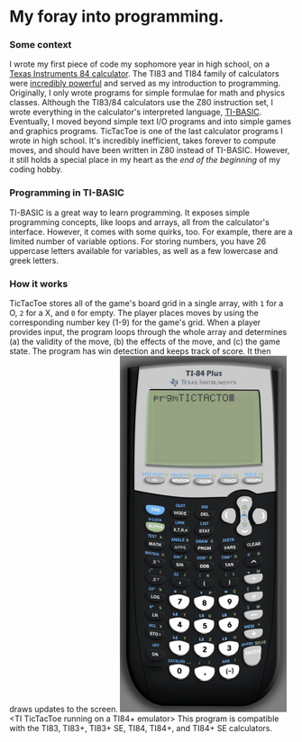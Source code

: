 # My foray into programming.

### Some context
I wrote my first piece of code my sophomore year in high school, on a [Texas Instruments 84 calculator](https://en.wikipedia.org/wiki/TI-84_Plus_series). The TI83 and TI84 family of calculators were [incredibly powerful](https://www.reddit.com/r/explainlikeimfive/comments/20awwi/eli5eli5_is_it_true_that_there_is_more_processing/) and served as my introduction to programming.
Originally, I only wrote programs for simple formulae for math and physics classes. Although the TI83/84 calculators use the Z80 instruction set, I wrote everything in the calculator's interpreted language, [TI-BASIC](https://en.wikipedia.org/wiki/TI-BASIC). Eventually, I moved beyond simple text I/O programs and into simple games and graphics programs.
TicTacToe is one of the last calculator programs I wrote in high school. It's incredibly inefficient, takes forever to compute moves, and should have been written in Z80 instead of TI-BASIC. However, it still holds a special place in my heart as the _end of the beginning_ of my coding hobby.

### Programming in TI-BASIC
TI-BASIC is a great way to learn programming. It exposes simple programming concepts, like loops and arrays, all from the calculator's interface. However, it comes with some quirks, too. For example, there are a limited number of variable options. For storing numbers, you have 26 uppercase letters available for variables, as well as a few lowercase and greek letters.

### How it works
TicTacToe stores all of the game's board grid in a single array, with `1` for a O, `2` for a X, and `0` for empty. The player places moves by using the corresponding number key (1-9) for the game's grid. When a player provides input, the program loops through the whole array and determines (a) the validity of the move, (b) the effects of the move, and (c) the game state. The program has win detection and keeps track of score. It then draws updates to the screen.
![Demo of TI TicTacToe](https://github.com/wcarhart/TI84-TicTacToe/blob/master/tic-tac-toe.gif?raw=true)<TI TicTacToe running on a TI84+ emulator>
This program is compatible with the TI83, TI83+, TI83+ SE, TI84, TI84+, and TI84+ SE calculators.